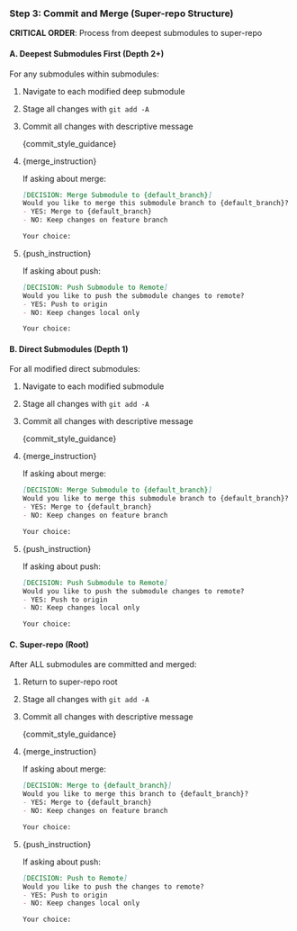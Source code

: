 ### Step 3: Commit and Merge (Super-repo Structure)

**CRITICAL ORDER**: Process from deepest submodules to super-repo

#### A. Deepest Submodules First (Depth 2+)
For any submodules within submodules:
1. Navigate to each modified deep submodule
2. Stage all changes with `git add -A`
3. Commit all changes with descriptive message
   
   {commit_style_guidance}
   
4. {merge_instruction}

   If asking about merge:
   ```markdown
   [DECISION: Merge Submodule to {default_branch}]
   Would you like to merge this submodule branch to {default_branch}?
   - YES: Merge to {default_branch}
   - NO: Keep changes on feature branch

   Your choice:
   ```

5. {push_instruction}

   If asking about push:
   ```markdown
   [DECISION: Push Submodule to Remote]
   Would you like to push the submodule changes to remote?
   - YES: Push to origin
   - NO: Keep changes local only

   Your choice:
   ```

#### B. Direct Submodules (Depth 1)
For all modified direct submodules:
1. Navigate to each modified submodule
2. Stage all changes with `git add -A`
3. Commit all changes with descriptive message
   
   {commit_style_guidance}
   
4. {merge_instruction}

   If asking about merge:
   ```markdown
   [DECISION: Merge Submodule to {default_branch}]
   Would you like to merge this submodule branch to {default_branch}?
   - YES: Merge to {default_branch}
   - NO: Keep changes on feature branch

   Your choice:
   ```

5. {push_instruction}

   If asking about push:
   ```markdown
   [DECISION: Push Submodule to Remote]
   Would you like to push the submodule changes to remote?
   - YES: Push to origin
   - NO: Keep changes local only

   Your choice:
   ```

#### C. Super-repo (Root)
After ALL submodules are committed and merged:
1. Return to super-repo root
2. Stage all changes with `git add -A`
3. Commit all changes with descriptive message

   {commit_style_guidance}

4. {merge_instruction}

   If asking about merge:
   ```markdown
   [DECISION: Merge to {default_branch}]
   Would you like to merge this branch to {default_branch}?
   - YES: Merge to {default_branch}
   - NO: Keep changes on feature branch

   Your choice:
   ```

5. {push_instruction}

   If asking about push:
   ```markdown
   [DECISION: Push to Remote]
   Would you like to push the changes to remote?
   - YES: Push to origin
   - NO: Keep changes local only

   Your choice:
   ```